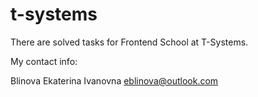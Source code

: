 # t-systems
There are solved tasks for Frontend School at T-Systems.

My contact info:

Blinova Ekaterina Ivanovna
eblinova@outlook.com

